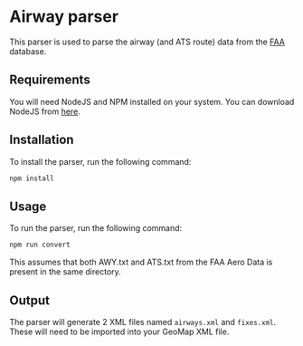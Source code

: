 # Airway parser

This parser is used to parse the airway (and ATS route) data from the [FAA](http://www.faa.gov/air_traffic/flight_info/aeronav/aero_data/NASR_Subscription/) database.

## Requirements

You will need NodeJS and NPM installed on your system. You can download NodeJS from [here](https://nodejs.org/en/download/).

## Installation

To install the parser, run the following command:

```bash
npm install
```

## Usage

To run the parser, run the following command:

```bash
npm run convert
```

This assumes that both AWY.txt and ATS.txt from the FAA Aero Data is present in the same directory.

## Output

The parser will generate 2 XML files named `airways.xml` and `fixes.xml`. These will need to be imported into your GeoMap XML file.

